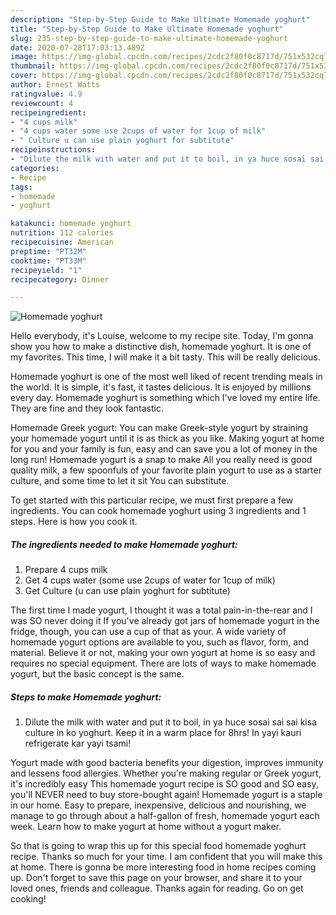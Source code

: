 ```yaml
---
description: "Step-by-Step Guide to Make Ultimate Homemade yoghurt"
title: "Step-by-Step Guide to Make Ultimate Homemade yoghurt"
slug: 235-step-by-step-guide-to-make-ultimate-homemade-yoghurt
date: 2020-07-28T17:03:13.489Z
image: https://img-global.cpcdn.com/recipes/2cdc2f80f0c8717d/751x532cq70/homemade-yoghurt-recipe-main-photo.jpg
thumbnail: https://img-global.cpcdn.com/recipes/2cdc2f80f0c8717d/751x532cq70/homemade-yoghurt-recipe-main-photo.jpg
cover: https://img-global.cpcdn.com/recipes/2cdc2f80f0c8717d/751x532cq70/homemade-yoghurt-recipe-main-photo.jpg
author: Ernest Watts
ratingvalue: 4.9
reviewcount: 4
recipeingredient:
- "4 cups milk"
- "4 cups water some use 2cups of water for 1cup of milk"
- " Culture u can use plain yoghurt for subtitute"
recipeinstructions:
- "Dilute the milk with water and put it to boil, in ya huce sosai sai sai kisa culture in ko yoghurt. Keep it in a warm place for 8hrs! In yayi kauri refrigerate kar yayi tsami!"
categories:
- Recipe
tags:
- homemade
- yoghurt

katakunci: homemade yoghurt 
nutrition: 112 calories
recipecuisine: American
preptime: "PT32M"
cooktime: "PT33M"
recipeyield: "1"
recipecategory: Dinner

---
```



![Homemade yoghurt](https://img-global.cpcdn.com/recipes/2cdc2f80f0c8717d/751x532cq70/homemade-yoghurt-recipe-main-photo.jpg)

Hello everybody, it's Louise, welcome to my recipe site. Today, I'm gonna show you how to make a distinctive dish, homemade yoghurt. It is one of my favorites. This time, I will make it a bit tasty. This will be really delicious.

Homemade yoghurt is one of the most well liked of recent trending meals in the world. It is simple, it's fast, it tastes delicious. It is enjoyed by millions every day. Homemade yoghurt is something which I've loved my entire life. They are fine and they look fantastic.

Homemade Greek yogurt: You can make Greek-style yogurt by straining your homemade yogurt until it is as thick as you like. Making yogurt at home for you and your family is fun, easy and can save you a lot of money in the long run! Homemade yogurt is a snap to make All you really need is good quality milk, a few spoonfuls of your favorite plain yogurt to use as a starter culture, and some time to let it sit You can substitute.


To get started with this particular recipe, we must first prepare a few ingredients. You can cook homemade yoghurt using 3 ingredients and 1 steps. Here is how you cook it.

<!--inarticleads1-->

##### The ingredients needed to make Homemade yoghurt:

1. Prepare 4 cups milk
1. Get 4 cups water (some use 2cups of water for 1cup of milk)
1. Get  Culture (u can use plain yoghurt for subtitute)


The first time I made yogurt, I thought it was a total pain-in-the-rear and I was SO never doing it If you&#39;ve already got jars of homemade yogurt in the fridge, though, you can use a cup of that as your. A wide variety of homemade yogurt options are available to you, such as flavor, form, and material. Believe it or not, making your own yogurt at home is so easy and requires no special equipment. There are lots of ways to make homemade yogurt, but the basic concept is the same. 

<!--inarticleads2-->

##### Steps to make Homemade yoghurt:

1. Dilute the milk with water and put it to boil, in ya huce sosai sai sai kisa culture in ko yoghurt. Keep it in a warm place for 8hrs! In yayi kauri refrigerate kar yayi tsami!


Yogurt made with good bacteria benefits your digestion, improves immunity and lessens food allergies. Whether you&#39;re making regular or Greek yogurt, it&#39;s incredibly easy This homemade yogurt recipe is SO good and SO easy, you&#39;ll NEVER need to buy store-bought again! Homemade yogurt is a staple in our home. Easy to prepare, inexpensive, delicious and nourishing, we manage to go through about a half-gallon of fresh, homemade yogurt each week. Learn how to make yogurt at home without a yogurt maker. 

So that is going to wrap this up for this special food homemade yoghurt recipe. Thanks so much for your time. I am confident that you will make this at home. There is gonna be more interesting food in home recipes coming up. Don't forget to save this page on your browser, and share it to your loved ones, friends and colleague. Thanks again for reading. Go on get cooking!
